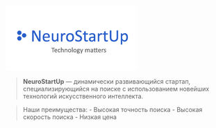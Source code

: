 
![logo](/logo.png)


>**NeuroStartUp** — динамически развивающийся стартап, специализирующийся на поиске с использованием новейших технологий искусственного интеллекта. 

>Наши преимущества:
    - Высокая точность поиска
    - Высокая скорость поиска
    - Низкая цена
